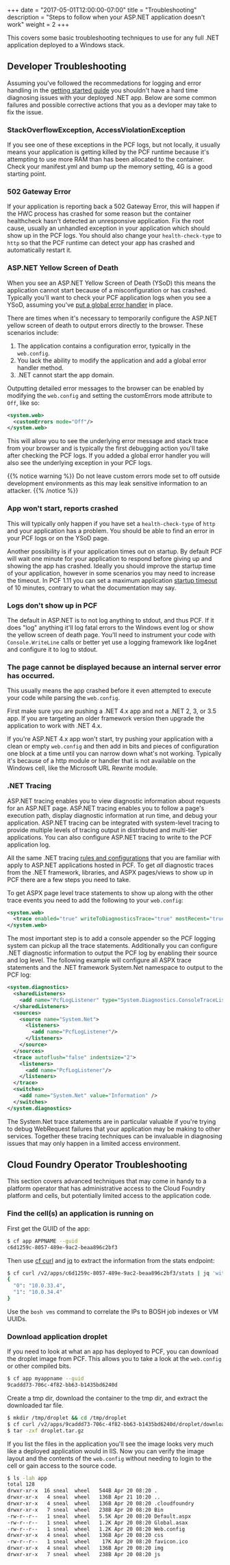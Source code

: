 +++
date = "2017-05-01T12:00:00-07:00"
title = "Troubleshooting"
description = "Steps to follow when your ASP.NET application doesn't work"
weight = 2
+++

This covers some basic troubleshooting techniques to use for any full .NET application deployed to a Windows stack.

## Developer Troubleshooting

Assuming you've followed the recommedations for logging and error handling in the [getting started guide](/intro/getting_started) you shouldn't have a hard time diagnosing issues with your deployed .NET app. Below are some common failures and possible corrective actions that you as a devloper may take to fix the issue.

### StackOverflowException, AccessViolationException

If you see one of these exceptions in the PCF logs, but not locally, it usually means your application is getting killed by the PCF runtime because it's attempting to use more RAM than has been allocated to the container. Check your manifest.yml and bump up the memory setting, 4G is a good starting point.

### 502 Gateway Error

If your application is reporting back a 502 Gateway Error, this will happen if the HWC process has crashed for some reason but the container healthcheck hasn't detected an unresponsive application. Fix the root cause, usually an unhandled exception in your application which should show up in the PCF logs. You should also change your `health-check-type` to `http` so that the PCF runtime can detect your app has crashed and automatically restart it.

### ASP.NET Yellow Screen of Death

When you see an ASP.NET Yellow Screen of Death (YSoD) this means the application cannot start because of a misconfiguration or has crashed. Typically you'll want to check your PCF application logs when you see a YSoD, assuming you've [put a global error handler](/intro/getting_started/#application-error-handling) in place.

There are times when it's necessary to temporarily configure the ASP.NET yellow screen of death to output errors directly to the browser. These scenarios include:

1. The application contains a configuration error, typically in the `web.config`.
2. You lack the ability to modify the application and add a global error handler method.
3. .NET cannot start the app domain.

 Outputting detailed error messages to the browser can be enabled by modifying the `web.config` and setting the customErrors mode attribute to `Off`, like so:

```xml
<system.web>
  <customErrors mode="Off"/>
</system.web>
```

This will allow you to see the underlying error message and stack trace from your browser and is typically the first debugging action you'll take after checking the PCF logs. If you added a global error handler you will also see the underlying exception in your PCF logs.

{{% notice warning %}}
Do not leave custom errors mode set to off outside development environments as this may leak sensitive information to an attacker.
{{% /notice %}}

### App won't start, reports crashed

This will typically only happen if you have set a `health-check-type` of `http` and your application has a problem. You should be able to find an error in your PCF logs or on the YSoD page.

Another possibility is if your application times out on startup. By default PCF will wait one minute for your application to respond before giving up and showing the app has crashed. Ideally you should improve the startup time of your application, however in some scenarios you may need to increase the timeout. In PCF 1.11 you can set a maximum application [startup timeout](https://docs.cloudfoundry.org/devguide/deploy-apps/manifest-attributes.html#timeout) of 10 minutes, contrary to what the documentation may say.

### Logs don't show up in PCF

The default in ASP.NET is to not log anything to stdout, and thus PCF. If it does "log" anything it'll log fatal errors to the Windows event log or show the yellow screen of death page. You'll need to instrument your code with `Console.WriteLine` calls or better yet use a logging framework like log4net and configure it to log to stdout.

### The page cannot be displayed because an internal server error has occurred.

This usually means the app crashed before it even attempted to execute your code while parsing the `web.config`.

First make sure you are pushing a .NET 4.x app and not a .NET 2, 3, or 3.5 app. If you are targeting an older framework version then upgrade the application to work with .NET 4.x.

If you're ASP.NET 4.x app won't start, try pushing your application with a clean or empty `web.config` and then add in bits and pieces of configuration one block at a time until you can narrow down what's not working. Typically it's because of a http module or handler that is not available on the Windows cell, like the Microsoft URL Rewrite module.

### .NET Tracing

ASP.NET tracing enables you to view diagnostic information about requests for an ASP.NET page. ASP.NET tracing enables you to follow a page's execution path, display diagnostic information at run time, and debug your application. ASP.NET tracing can be integrated with system-level tracing to provide multiple levels of tracing output in distributed and multi-tier applications. You can also configure ASP.NET tracing to write to the PCF application log.

All the same .NET tracing [rules and configurations](https://msdn.microsoft.com/en-us/library/b0ectfxd.aspx) that you are familiar with apply to ASP.NET applications hosted in PCF. To get _all_ diagnostic traces from the .NET framework, libraries, and ASPX pages/views to show up in PCF there are a few steps you need to take.

To get ASPX page level trace statements to show up along with the other trace events you need to add the following to your `web.config`:

```xml
<system.web>
  <trace enabled="true" writeToDiagnosticsTrace="true" mostRecent="true" pageOutput="false" />
</system.web>
```

The most important step is to add a console appender so the PCF logging system can pickup all the trace statements. Additionally you can configure .NET diagnostic information to output the PCF log by enabling their source and log level. The following example will configure all ASPX trace statements and the .NET framework System.Net namespace to output to the PCF log:

```xml
<system.diagnostics>
  <sharedListeners>
    <add name="PcfLogListener" type="System.Diagnostics.ConsoleTraceListener" />
  </sharedListeners>
  <sources>
    <source name="System.Net">
      <listeners>
        <add name="PcfLogListener"/>
      </listeners>
    </source>
  </sources>
  <trace autoflush="false" indentsize="2">
    <listeners>
      <add name="PcfLogListener"/>
    </listeners>
  </trace>
  <switches>
    <add name="System.Net" value="Information" />
  </switches>
</system.diagnostics>
```

The System.Net trace statements are in particular valuable if you're trying to debug WebRequest failures that your application may be making to other services. Together these tracing techniques can be invaluable in diagnosing issues that may only happen in a limited access environment.

## Cloud Foundry Operator Troubleshooting

This section covers advanced techniques that may come in handy to a platform operator that has administrative access to the Cloud Foundry platform and cells, but potentially limited access to the application code.

### Find the cell(s) an application is running on

First get the GUID of the app:

```sh
$ cf app APPNAME --guid
c6d1259c-8057-489e-9ac2-beaa896c2bf3
```

Then use [cf curl](http://cli.cloudfoundry.org/en-US/cf/curl.html) and [jq](https://stedolan.github.io/jq/) to extract the information from the stats endpoint:

```sh
$ cf curl /v2/apps/c6d1259c-8057-489e-9ac2-beaa896c2bf3/stats | jq 'with_entries(.value = .value.stats.host)'
{
  "0": "10.0.33.4",
  "1": "10.0.34.4"
}
```

Use the `bosh vms` command to correlate the IPs to BOSH job indexes or VM UUIDs.

### Download application droplet

If you need to look at what an app has deployed to PCF, you can download the droplet image from PCF. This allows you to take a look at the `web.config` or other compiled bits.

```sh
$ cf app myappname --guid
9caddd73-706c-4f82-bb63-b1435bd6240d
```

Create a tmp dir, download the container to the tmp dir, and extract the downloaded tar file.

```sh
$ mkdir /tmp/droplet && cd /tmp/droplet
$ cf curl /v2/apps/9caddd73-706c-4f82-bb63-b1435bd6240d/droplet/download > droplet.tar.gz
$ tar -zxf droplet.tar.gz
```

If you list the files in the application you'll see the image looks very much like a deployed application would in IIS. Now you can verify the image layout and the contents of the `web.config` without needing to login to the cell or gain access to the source code.

```sh
$ ls -lah app
total 128
drwxr-xr-x  16 sneal  wheel   544B Apr 20 08:20 .
drwxr-xr-x   4 sneal  wheel   136B Apr 21 10:20 ..
drwxr-xr-x   4 sneal  wheel   136B Apr 20 08:20 .cloudfoundry
drwxr-xr-x   7 sneal  wheel   238B Apr 20 08:20 Bin
-rw-r--r--   1 sneal  wheel   5.5K Apr 20 08:20 Default.aspx
-rw-r--r--   1 sneal  wheel   1.2K Apr 20 08:20 Global.asax
-rw-r--r--   1 sneal  wheel   1.2K Apr 20 08:20 Web.config
drwxr-xr-x   4 sneal  wheel   136B Apr 20 08:20 css
-rw-r--r--   1 sneal  wheel    17K Apr 20 08:20 favicon.ico
drwxr-xr-x   4 sneal  wheel   136B Apr 20 08:20 img
drwxr-xr-x   7 sneal  wheel   238B Apr 20 08:20 js
```
